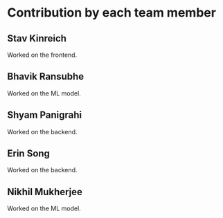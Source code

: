 # Contribution by each team member

## Stav Kinreich

Worked on the frontend.

## Bhavik Ransubhe

Worked on the ML model.

## Shyam Panigrahi

Worked on the backend.

## Erin Song

Worked on the backend.

## Nikhil Mukherjee

Worked on the ML model.